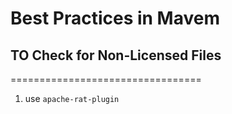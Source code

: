 # Best Practices in Mavem
## TO Check for Non-Licensed Files
=================================

1) use `apache-rat-plugin`

